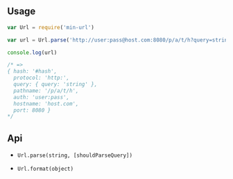 Usage
---

```js
var Url = require('min-url')

var url = Url.parse('http://user:pass@host.com:8080/p/a/t/h?query=string#hash', true)

console.log(url)

/* =>
{ hash: '#hash',
  protocol: 'http:',
  query: { query: 'string' },
  pathname: '/p/a/t/h',
  auth: 'user:pass',
  hostname: 'host.com',
  port: 8080 }
*/
```

Api
---

- `Url.parse(string, [shouldParseQuery])`

- `Url.format(object)`


